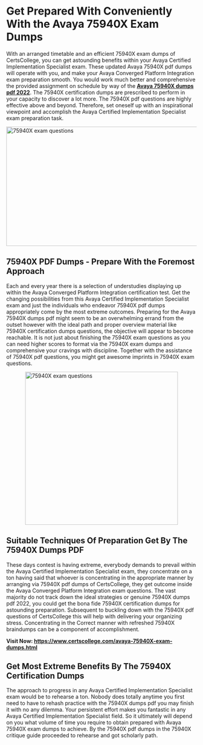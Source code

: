 <h1><strong>Get Prepared With Conveniently With the Avaya 75940X Exam Dumps&nbsp;</strong></h1>
<p><span style="font-weight: 400;">With an arranged timetable and an efficient  75940X exam dumps of CertsCollege, you can get astounding benefits within your Avaya Certified Implementation Specialist exam. These updated Avaya 75940X pdf dumps will operate with you, and make your Avaya Converged Platform Integration exam preparation smooth. You would work much better and comprehensive the provided assignment on schedule by way of the <strong><a href="https://www.certscollege.com/avaya-75940X-exam-dumps.html">Avaya 75940X dumps pdf 2022</a></strong>. The 75940X certification dumps are prescribed to perform in your capacity to discover a lot more. The  75940X pdf questions are highly effective above and beyond. Therefore, set oneself up with an inspirational viewpoint and accomplish the Avaya Certified Implementation Specialist exam preparation task.&nbsp;</span></p>
<p><span style="font-weight: 400;"><img style="display: block; margin-left: auto; margin-right: auto;" src="https://i.ibb.co/CPDK3ps/Yellow-and-Blue-Initiative-Blog-Banner.png" alt="75940X exam questions" width="559" height="315" /></span></p>
<h2><strong>75940X PDF Dumps - Prepare With the Foremost Approach</strong></h2>
<p><span style="font-weight: 400;">Each and every year there is a selection of understudies displaying up within the Avaya Converged Platform Integration certification test. Get the changing possibilities from this Avaya Certified Implementation Specialist exam and just the individuals who endeavor 75940X pdf dumps appropriately come by the most extreme outcomes. Preparing for the Avaya 75940X dumps pdf might seem to be an overwhelming errand from the outset however with the ideal path and proper overview material like 75940X certification dumps questions, the objective will appear to become reachable. It is not just about finishing the 75940X exam questions as you can need higher scores to format via the 75940X exam dumps and comprehensive your cravings with discipline. Together with the assistance of 75940X pdf questions, you might get awesome imprints in 75940X exam questions.</span></p>
<p><span style="font-weight: 400;"><a href="https://tinyurl.com/ya8bypw9"><img style="display: block; margin-left: auto; margin-right: auto;" src="https://i.ibb.co/9tMrhdY/Teacher-Appreciation-Invitation.png" alt="75940X exam questions " width="404" height="404" /></a></span></p>
<h2><strong>Suitable Techniques Of Preparation Get By The 75940X Dumps PDF</strong></h2>
<p><span style="font-weight: 400;">These days contest is having extreme, everybody demands to prevail within the Avaya Certified Implementation Specialist exam, they concentrate on a ton having said that whoever is concentrating in the appropriate manner by arranging via 75940X pdf dumps of CertsCollege, they get outcome inside the Avaya Converged Platform Integration exam questions. The vast majority do not track down the ideal strategies or genuine 75940X dumps pdf 2022, you could get the bona fide 75940X certification dumps for astounding preparation. Subsequent to buckling down with the  75940X pdf questions of CertsCollege this will help with delivering your organizing stress. Concentrating in the Correct manner with refreshed 75940X braindumps can be a component of accomplishment.</span></p>
<p><span style="font-weight: 400;"><strong>Visit Now: <a href="https://www.certscollege.com/avaya-75940X-exam-dumps.html">https://www.certscollege.com/avaya-75940X-exam-dumps.html</a></strong></span></p>
<h2><strong>Get Most Extreme Benefits By The 75940X Certification Dumps</strong></h2>
<p><span style="font-weight: 400;">The approach to progress in any Avaya Certified Implementation Specialist exam would be to rehearse a ton. Nobody does totally anytime you first need to have to rehash practice with the 75940X dumps pdf you may finish it with no any dilemma. Your persistent effort makes you fantastic in any Avaya Certified Implementation Specialist field. So it ultimately will depend on you what volume of time you require to obtain prepared with Avaya 75940X exam dumps to achieve. By the 75940X pdf dumps in the 75940X critique guide proceeded to rehearse and got scholarly path.</span></p>
